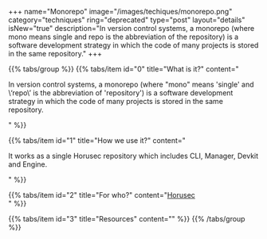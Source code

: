 +++
name="Monorepo"
image="/images/techiques/monorepo.png"
category="techniques"
ring="deprecated"
type="post"
layout="details"
isNew="true"
description="In version control systems, a monorepo (where mono means single and repo is the abbreviation of the repository) is a software development strategy in which the code of many projects is stored in the same repository."
+++

{{% tabs/group %}}
  {{% tabs/item id="0" title="What is it?" content="<p>In version control systems, a monorepo (where \"mono\" means \'single\' and \‘repo\’ is the abbreviation of \'repository\') is a software development strategy in which the code of many projects is stored in the same repository.</p>" %}}
  
  {{% tabs/item id="1" title="How we use it?" content="<p>It works as a single Horusec repository which includes CLI, Manager, Devkit and Engine.</p>" %}}
  
  {{% tabs/item id="2" title="For who?" content="<a href='https://horusec.io/site/'>Horusec</a><br />" %}}

  {{% tabs/item id="3" title="Resources" content="" %}}
{{% /tabs/group %}}
